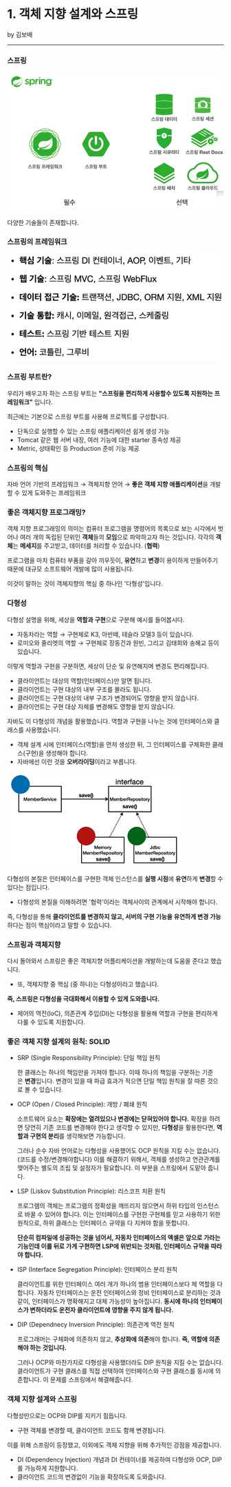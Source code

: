 # 1. 객체 지향 설계와 스프링

by 김보배

---

### 스프링

![image/Untitled.png](image/Untitled.png)

다양한 기술들이 존재합니다.

### 스프링의 프레임워크

![image/Untitled%201.png](image/Untitled%201.png)

### **스프링 부트란?**

우리가 배우고자 하는 스프링 부트는 **"스프링을 편리하게 사용할수 있도록 지원하는 프레임워크"** 입니다.

최근에는 기본으로 스프링 부트를 사용해 프로젝트를 구성합니다.

- 단독으로 실행할 수 있는 스프링 애플리케이션 쉽게 생성 가능
- Tomcat 같은 웹 서버 내장, 여러 기능에 대한 starter 종속성 제공
- Metric, 상태확인 등 Production 준비 기능 제공

### 스프링의 핵심

자바 언어 기반의 프레임워크 → 객체지향 언어 → **좋은 객체 지향 애플리케이션**을 개발할 수 있게 도와주는 프레임워크

### 좋은 객체지향 프로그래밍?

객체 지향 프로그래밍의 의미는 컴퓨터 프로그램을 명령어의 목록으로 보는 시각에서 벗어나 여러 개의 독립된 단위인 **객체**들의 **모임**으로 파악하고자 하는 것입니다. 각각의 **객체**는 **메세지**를 주고받고, 데이터를 처리할 수 있습니다. (**협력**) 

프로그램을 마치 컴퓨터 부품을 갈아 끼우듯이, **유연**하고 **변경**이 용이하게 만들어주기 때문에 대규모 소프트웨어 개발에 많이 사용됩니다.

이것이 말하는 것이 객체지향의 핵심 중 하나인 '다형성'입니다.

### 다형성

다형성 설명을 위해, 세상을 **역할과 구현**으로 구분해 예시를 들어봅시다.

- 자동차라는 역할 → 구현체로 K3, 아반떼, 테슬라 모델3 등이 있습니다.
- 로미오와 줄리엣의 역할 → 구현체로 장동건과 원빈, 그리고 김태희와 송혜교 등이 있습니다.

이렇게 역할과 구현을 구분하면, 세상이 단순 및 유연해지며 변경도 편리해집니다.

- 클라이언트는 대상의 역할(인터페이스)만 알면 됩니다.
- 클라이언트는 구현 대상의 내부 구조를 몰라도 됩니다.
- 클라이언트는 구현 대상의 내부 구조가 변경되어도 영향을 받지 않습니다.
- 클라이언트는 구현 대상 자체를 변경해도 영향을 받지 않습니다.

자바도 이 다형성의 개념을 활용했습니다. 역할과 구현을 나누는 것에 인터페이스와 클래스를 사용했습니다.

- 객체 설계 시에 인터페이스(역할)을 먼저 생성한 뒤, 그 인터페이스를 구체화한 클래스(구현)을 생성해야 합니다.
- 자바에선 이런 것을 **오버라이딩**이라고 부릅니다.

![image/Untitled%202.png](image/Untitled%202.png)

다형성의 본질은 인터페이스를 구현한 객체 인스턴스를 **실행 시점**에 **유연**하게 **변경**할 수 있다는 점입니다.

- 다형성의 본질을 이해하려면 '협력'이라는 객체사이의 관계에서 시작해야 합니다.

즉, 다형성을 통해 **클라이언트를 변경하지 않고, 서버의 구현 기능을 유연하게 변경 가능**하다는 점이 핵심이라고 말할 수 있습니다.

### 스프링과 객체지향

다시 돌아와서 스프링은 좋은 객체지향 어플리케이션을 개발하는데 도움을 준다고 했습니다.

- 또, 객체지향 중 핵심 (중 하나)는 다형성이라고 했습니다.

**즉, 스프링은 다형성을 극대화해서 이용할 수 있게 도와줍니다.**

- 제어의 역전(IoC), 의존관계 주입(DI)는 다형성을 활용해 역할과 구현을 편리하게 다룰 수 있도록 지원합니다.

### 좋은 객체 지향 설계의 원칙: SOLID

- SRP (Single Responsibility Principle): 단일 책임 원칙

    한 클래스는 하나의 책임만을 가져야 합니다. 이때 하나의 책임을 구분하는 기준은 **변경**입니다. 변경이 있을 때 파급 효과가 적으면 단일 책임 원칙을 잘 따른 것으로 볼 수 있습니다.

- OCP (Open / Closed Principle): 개방 / 폐쇄 원칙

    소프트웨어 요소는 **확장에는 열려있으나 변경에는 닫혀있어야 합니다.** 확장을 하려면 당연히 기존 코드를 변경해야 한다고 생각할 수 있지만, **다형성**을 활용한다면, **역할과 구현의 분리**를 생각해보면 가능합니다.

    그러나 순수 자바 언어로는 다형성을 사용했어도 OCP 원칙을 지킬 수는 없습니다. (코드를 수정/변경해야합니다)  이를 해결하기 위해서, 객체를 생성하고 연관관계를 맺어주는 별도의 조립 및 설정자가 필요합니다. 이 부분을 스프링에서 도맡아 줍니다.

- LSP (Liskov Substitution Principle): 리스코프 치환 원칙

    프로그램의 객체는 프로그램의 정확성을 깨뜨리지 않으면서 하위 타입의 인스턴스로 바꿀 수 있어야 합니다. 이는 인터페이스를 구현한 구현체를 믿고 사용하기 위한 원칙으로, 하위 클래스는 인터페이스 규약을 다 지켜야 함을 뜻합니다. 

    **단순히 컴파일에 성공하는 것을 넘어서, 자동차 인터페이스의 엑셀은 앞으로 가라는 기능인데 이를 뒤로 가게 구현하면 LSP에 위반되는 것처럼, 인터페이스 규약을 따라야 합니다.**

- ISP (Interface Segregation Principle): 인터페이스 분리 원칙

    클라이언트를 위한 인터페이스 여러 개가 하나의 범용 인터페이스보다 제 역할을 다합니다. 자동차 인터페이스는 운전 인터페이스와 정비 인터페이스로 분리하는 것과 같이, 인터페이스가 명확해지고 대체 가능성이 높아집니다. **동시에 하나의 인터페이스가 변하더라도 운전자 클라이언트에 영향을 주지 않게 됩니다.**

- DIP (Dependnecy Inversion Principle): 의존관계 역전 원칙

    프로그래머는 구체화에 의존하지 않고, **추상화에 의존**해야 합니다. **즉, 역할에 의존해야 하는 것입니다.**

    그러나 OCP와 마찬가지로 다형성을 사용했더라도 DIP 원칙을 지킬 수는 없습니다. 클라이언트가 구현 클래스를 직접 선택하여 인터페이스와 구현 클래스를 동시에 의존합니다. 이 문제를 스프링에서 해결해줍니다.

### 객체 지향 설계와 스프링

다형성만으로는 OCP와 DIP를 지키기 힘듭니다. 

- 구현 객체를 변경할 때, 클라이언트 코드도 함께 변경됩니다.

이를 위해 스프링이 등장했고, 이외에도 객체 지향을 위해 추가적인 강점을 제공합니다.

- DI (Dependency Injection) 개념과 DI 컨테이너를 제공하여 다형성와 OCP, DIP를 가능하게 지원합니다.
- 클라이언트 코드의 변경없이 기능을 확장하도록 도와줍니다.